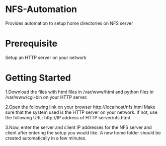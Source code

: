 # NFS-Automation
Provides automation to setup home directories on NFS server

# Prerequisite
Setup an HTTP server on your network

# Getting Started
1.Download the files with html files in /var/www/html and python files in /var/www/cgi-bin on your HTTP server.

2.Open the following link on your browser
        http://localhost/nfs.html
  Make sure that the system used is the HTTP server on your network. If not, use the following URL:
        http://IP address of HTTP server/nfs.html

3.Now, enter the server and client IP addresses for the NFS server and client after entering the setup you would like. A new home folder should be created automatically in a few minutes.
